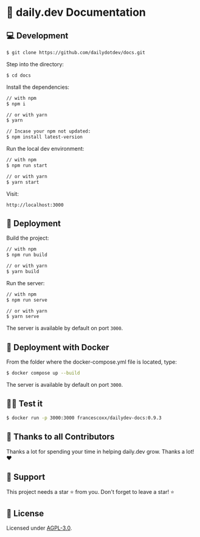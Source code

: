 # 📝 daily.dev Documentation

## 💻 Development

```bash
$ git clone https://github.com/dailydotdev/docs.git
```

Step into the directory:
```bash
$ cd docs
```

Install the dependencies:
```bash
// with npm
$ npm i

// or with yarn
$ yarn

// Incase your npm not updated:
$ npm install latest-version
```

Run the local dev environment:
```bash
// with npm
$ npm run start

// or with yarn
$ yarn start
```

Visit:
```
http://localhost:3000
```

## 🚀 Deployment

Build the project:

```bash
// with npm
$ npm run build

// or with yarn
$ yarn build
```
Run the server:

```bash
// with npm
$ npm run serve

// or with yarn
$ yarn serve
```
The server is available by default on port `3000`.

## 🐳 Deployment with Docker

From the folder where the docker-compose.yml file is located, type:

```bash
$ docker compose up --build
```
The server is available by default on port `3000`.

## 👨‍💻 Test it
```bash
$ docker run -p 3000:3000 francescoxx/dailydev-docs:0.9.3
```

## 🙏 Thanks to all Contributors
Thanks a lot for spending your time in helping daily.dev grow. Thanks a lot! ❤️

## 🤝 Support
This project needs a star ⭐️ from you. Don't forget to leave a star! ⭐️


## 📑 License
Licensed under [AGPL-3.0](https://github.com/dailydotdev/daily/blob/master/LICENSE).
